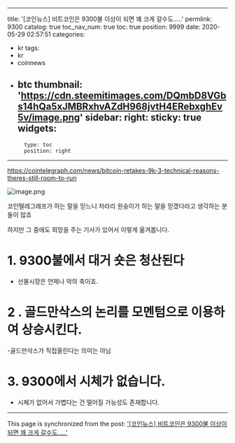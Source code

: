 
---
title: '[코인뉴스] 비트코인은 9300불 이상이 되면 꽤 크게 갈수도.....'
permlink: 9300
catalog: true
toc_nav_num: true
toc: true
position: 9999
date: 2020-05-29 02:57:51
categories:
- kr
tags:
- kr
- coinnews
- btc
thumbnail: 'https://cdn.steemitimages.com/DQmbD8VGbs14hQa5xJMBRxhvAZdH968jvtH4ERebxghEv5v/image.png'
sidebar:
    right:
        sticky: true
widgets:
    -
        type: toc
        position: right
---


https://cointelegraph.com/news/bitcoin-retakes-9k-3-technical-reasons-theres-still-room-to-run


![image.png](https://cdn.steemitimages.com/DQmbD8VGbs14hQa5xJMBRxhvAZdH968jvtH4ERebxghEv5v/image.png)

코인텔레그래프가 하는 말을 믿느니 차라리 원숭이가 하는 말을 믿겠다라고 생각하는 분들이 많죠

하지만 그 중에도 희망을 주는 기사가 있어서 이렇게 옮겨봅니다.

# 1. 9300불에서 대거 숏은 청산된다
 - 선물시장은 언제나 악의 축이죠.

# 2 . 골드만삭스의 논리를 모멘텀으로 이용하여 상승시킨다.
 -골드만삭스가 직접올린다는 의미는 아님

# 3. 9300에서 시체가 없습니다.
- 시체가 없어서 가볍다는 건 떨어질 가능성도 존재합니다.

- - -

This page is synchronized from the post: ['[코인뉴스] 비트코인은 9300불 이상이 되면 꽤 크게 갈수도.....'](https://steemit.com/@virus707/9300)
